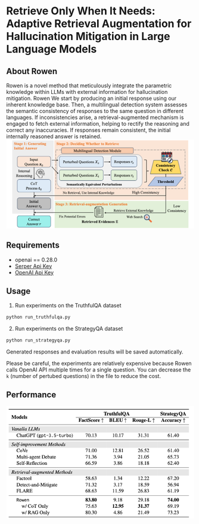 # Retrieve Only When It Needs: Adaptive Retrieval Augmentation for Hallucination Mitigation in Large Language Models

## About Rowen
Rowen is a novel method that meticulously integrate the parametric knowledge within LLMs with external information for hallucination mitigation. Rowen  We start by producing an initial response using our inherent knowledge base. Then, a multilingual detection system assesses the semantic consistency of responses to the same question in different languages. If inconsistencies arise, a retrieval-augmented mechanism is engaged to fetch external information, helping to rectify the reasoning and correct any inaccuracies. If responses remain consistent, the initial internally reasoned answer is retained.
![Overview](fig/method.png)

## Requirements
- openai == 0.28.0
- [Serper Api Key](https://serper.dev/)
- [OpenAI Api Key](https://chat.openai.com)

## Usage
1. Run experiments on the TruthfulQA dataset

```bash
python run_truthfulqa.py
```

2. Run experiments on the StrategyQA dataset

```bash
python run_strategyqa.py
```

Generated responses and evaluation results will be saved automatically.

Please be careful, the experiments are relatively expensive because Rowen calls OpenAI API multiple times for a single question. You can decrease the `k` (number of pertubed questions) in the file to reduce the cost.

## Performance
![Main Result of Rowen](fig/main_results.png)
